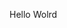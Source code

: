 Hello Wolrd
























































































































































































































































































































































































































































































































































































































































































































































































































































































































































































































































































































































































































































































































